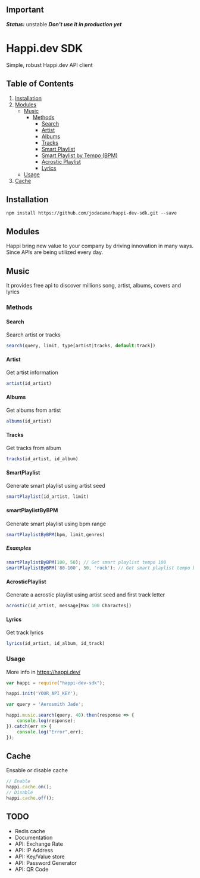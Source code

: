 ## Important
***Status:*** unstable
***Don't use it in production yet***

# Happi.dev SDK
Simple, robust Happi.dev API client


## Table of Contents
1. [Installation](#installation)
2. [Modules](#modules)
    * [Music](#music)
        * [Methods](#methods)
            * [Search](#search)
            * [Artist](#artist)
            * [Albums](#albums)
            * [Tracks](#tracks)
            * [Smart Playlist](#smartplaylist)
            * [Smart Playlist by Tempo (BPM)](#smartplaylistbpm)
            * [Acrostic Playlist](#acrosticplaylist)
            * [Lyrics](#lyrics)
    * [Usage](#usage)
4. [Cache](#cache)

## Installation
```bash
npm install https://github.com/jodacame/happi-dev-sdk.git --save
```


## Modules
Happi bring new value to your company by driving innovation in many ways. Since APIs are being utilized every day.

## Music
It provides free api to discover millions song, artist, albums, covers and lyrics

### Methods


#### Search
Search artist or tracks 
```javascript
search(query, limit, type[artist|tracks, default:track])
````
#### Artist
Get artist information
```javascript
artist(id_artist)
```
#### Albums
Get albums from artist 
```javascript
albums(id_artist)
```
#### Tracks
Get tracks from album 
```javascript
tracks(id_artist, id_album)
```
#### SmartPlaylist
Generate smart playlist using artist seed 
```javascript
smartPlaylist(id_artist, limit)
```
#### smartPlaylistByBPM
Generate smart playlist using bpm range
```javascript
smartPlaylistByBPM(bpm, limit,genres)
```
##### Examples
```javascript
smartPlaylistByBPM(100, 50); // Get smart playlist tempo 100
smartPlaylistByBPM('80-100', 50, 'rock'); // Get smart playlist tempo between 80 and 100 with rock genre
```
#### AcrosticPlaylist
Generate a acrostic playlist using artist seed and first track letter
```javascript
acrostic(id_artist, message[Max 100 Charactes])
```
#### Lyrics
Get track lyrics 
```javascript
lyrics(id_artist, id_album, id_track)
```
### Usage

More info in https://happi.dev/

```javascript
var happi = require("happi-dev-sdk");

happi.init('YOUR_API_KEY');

var query = 'Aerosmith Jade';

happi.music.search(query, 40).then(response => {
    console.log(response);
}).catch(err => {
    console.log("Error",err);
});
```

## Cache
Ensable or disable cache
```javascript
// Enable
happi.cache.on();
// Disable
happi.cache.off();
```


## TODO
* Redis cache
* Documentation
* API: Exchange Rate
* API: IP Address
* API: Key/Value store 
* API: Password Generator
* API: QR Code

